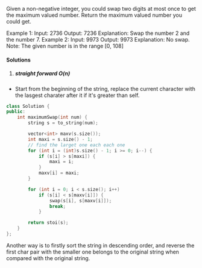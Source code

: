 Given a non-negative integer, you could swap two digits at most once to get the maximum valued number. Return the maximum valued number you could get.

Example 1:
Input: 2736
Output: 7236
Explanation: Swap the number 2 and the number 7.
Example 2:
Input: 9973
Output: 9973
Explanation: No swap.
Note:
The given number is in the range [0, 108]

#### Solutions

1. ##### straight forward O(n)

- Start from the beginning of the string, replace the current character with the lasgest charater after it if it's greater than self.

```c++
class Solution {
public:
    int maximumSwap(int num) {
        string s = to_string(num);

        vector<int> maxv(s.size());
        int maxi = s.size() - 1;
        // find the larget one each each one
        for (int i = (int)s.size() - 1; i >= 0; i--) {
            if (s[i] > s[maxi]) {
                maxi = i;
            }
            maxv[i] = maxi;
        }

        for (int i = 0; i < s.size(); i++)
            if (s[i] < s[maxv[i]]) {
                swap(s[i], s[maxv[i]]);
                break;
            }

        return stoi(s);
    }
};
```

Another way is to firstly sort the string in descending order, and reverse the first char pair with the smaller one belongs to the original string when compared with the original string.